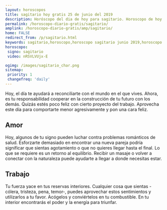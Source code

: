 ```yaml
---
layout: horoscopos
title: sagitario hoy gratis 25 de junio del 2019 
description: Horóscopo del dia de hoy para sagitario. Horoscopo de hoy 25 de junio del 2019. Las predicciones de amor, trabajo, vida personal gratis.
permalink: /horoscopo-diario-gratis/sagitario/
amplink: /horoscopo-diario-gratis/amp/sagitario/
home: FALSE
redirect_from: /p/sagitario.html
keywords: sagitario,horoscopo,horoscopo sagitario junio 2019,horoscopo sagitario hoy,tarot sagitario junio 2019,horoscopo sagitario,tarot sagitario hoy,horoscopo de hoy,horoscopo diario,tarot del amor,horoscopo de hoy sagitario,horoscopo diario del tarot, Horoscopo de hoy sagitario 25 de junio del 2019,horóscopo del día, el horoscopo de hoy
horoscopo:
 signo: sagitario
 video: nRSVLVUjx-E

ogimg: /images/sagitario_char.png
sitemap:
 priority: 1
 changefreq: 'daily'
---
```



Hoy, el día te ayudará a reconciliarte con el mundo en el que vives. Ahora, es tu responsabilidad cooperar en la construcción de tu futuro con los demás. Quizás estés poco feliz con cierto proyecto del trabajo. Aprovecha este día para comportarte menor agresivamente y pon una cara feliz.

## Amor

Hoy, algunos de tu signo pueden luchar contra problemas románticos de salud. Esforzarte demasiado en encontrar una nueva pareja podría significar que sientas agotamiento o que no quieres llegar hasta el final. Lo que se requiere es un retorno al equilibrio. Recibir un masaje o volver a conectar con la naturaleza puede ayudarte a llegar a donde necesitas estar.

## Trabajo

Tu fuerza yace en tus reservas interiores. Cualquier cosa que sientas -cólera, tristeza, pena, temor-, puedes aprovechar estos sentimientos y utilizarlos a tu favor. Acógelos y conviértelos en tu combustible. En tu interior encontrarás el poder y la energía para triunfar.